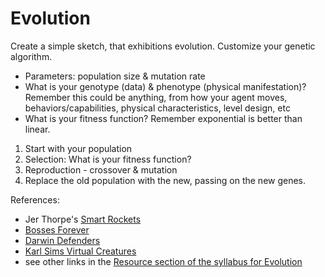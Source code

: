 # Evolution

Create a simple sketch, that exhibitions evolution. Customize your genetic algorithm.

- Parameters: population size & mutation rate
- What is your genotype (data) & phenotype (physical manifestation)? Remember this could be anything, from how your agent moves, behaviors/capabilities, physical characteristics, level design, etc
- What is your fitness function? Remember exponential is better than linear.

1. Start with your population
2. Selection: What is your fitness function?
3. Reproduction - crossover & mutation
4. Replace the old population with the new, passing on the new genes.

References:

- Jer Thorpe's [Smart Rockets](http://www.blprnt.com/smartrockets/)
- [Bosses Forever](http://bossesforever.com/)
- [Darwin Defenders](http://hi-scor.es/darwin_defenders/)
- [Karl Sims Virtual Creatures](https://archive.org/details/sims_evolved_virtual_creatures_1994)
- see other links in the [Resource section of the syllabus for Evolution](../../../Syllabus) 


